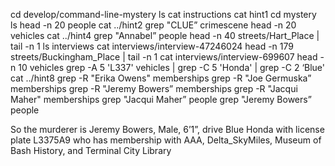 cd develop/command-line-mystery
ls
cat instructions
cat hint1
cd mystery
ls
head -n 20 people
cat ../hint2
grep "CLUE” crimescene
head -n 20 vehicles
cat ../hint4
grep "Annabel” people
head -n 40 streets/Hart_Place | tail -n 1
ls interviews
cat interviews/interview-47246024
head -n 179 streets/Buckingham_Place | tail -n 1
cat interviews/interview-699607
head -n 10 vehicles
grep -A 5 'L337' vehicles | grep -C 5 'Honda' | grep -C 2 ‘Blue'
cat ../hint8
grep -R "Erika Owens" memberships
grep -R "Joe Germuska” memberships
grep -R "Jeremy Bowers” memberships
grep -R "Jacqui Maher" memberships
grep "Jacqui Maher” people
grep "Jeremy Bowers” people

So the murderer is Jeremy Bowers, Male, 6’1”, drive Blue Honda with license plate L3375A9 who has membership with AAA, Delta_SkyMiles, Museum of Bash History, and Terminal City Library


